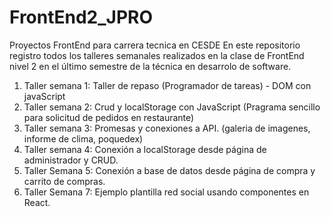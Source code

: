 # FrontEnd2_JPRO
Proyectos FrontEnd para carrera tecnica en CESDE
En este repositorio registro todos los talleres semanales realizados en la clase de FrontEnd nivel 2 en el último semestre de la técnica en desarrolo de software.
1. Taller semana 1: Taller de repaso (Programador de tareas) - DOM con javaScript 
2. Taller semana 2: Crud y localStorage con JavaScript (Pragrama sencillo para solicitud de pedidos en restaurante)
3. Taller semana 3: Promesas y conexiones a API. (galeria de imagenes, informe de clima, poquedex)
4. Taller semana 4: Conexión a localStorage desde página de administrador y CRUD.
5. Taller Semana 5: Conexión a base de datos desde página de compra y carrito de compras.
7. Taller Semana 7: Ejemplo plantilla red social usando componentes en React.